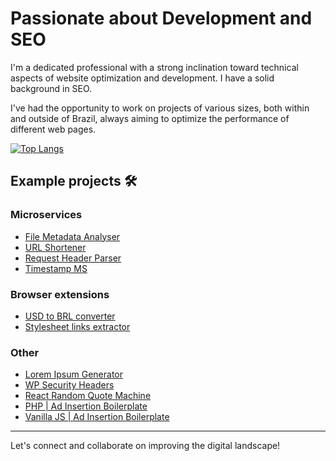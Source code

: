 # Passionate about Development and SEO

I'm a dedicated professional with a strong inclination toward technical aspects of website optimization and development. I have a solid background in SEO.

I've had the opportunity to work on projects of various sizes, both within and outside of Brazil, always aiming to optimize the performance of different web pages.

[![Top Langs](https://github-readme-stats.vercel.app/api/top-langs/?username=jvpdls)](https://github.com/jvpdls/github-readme-stats)

## Example projects 🛠️

### Microservices
- [File Metadata Analyser](https://github.com/jvpdls/file-metadata-ms.git)
- [URL Shortener](https://github.com/jvpdls/url-shortener-ms)
- [Request Header Parser](https://github.com/jvpdls/request-header-parser-ms)
- [Timestamp MS](https://github.com/jvpdls/timestamp-microservice)

### Browser extensions
- [USD to BRL converter](https://github.com/jvpdls/usd-to-brl-converter)
- [Stylesheet links extractor](https://github.com/jvpdls/stylesheet-links-extractor)

### Other
- [Lorem Ipsum Generator](https://github.com/jvpdls/lorem-ipsum-generator)
- [WP Security Headers](https://github.com/jvpdls/wp-security-headers)
- [React Random Quote Machine](https://github.com/jvpdls/random-quote-machine)
- [PHP | Ad Insertion Boilerplate](https://github.com/jvpdls/php-ad-insertion)
- [Vanilla JS | Ad Insertion Boilerplate](https://github.com/jvpdls/vanilla-js-ad-insertion)

<hr/>

Let's connect and collaborate on improving the digital landscape!
